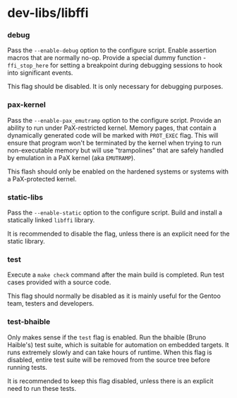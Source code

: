 # dev-libs/libffi

### debug
Pass the `--enable-debug` option to the configure script. Enable assertion macros that are normally no-op. Provide a special dummy function - `ffi_stop_here` for setting a breakpoint during debugging sessions to hook into significant events.

This flag should be disabled. It is only necessary for debugging purposes.

### pax-kernel
Pass the `--enable-pax_emutramp` option to the configure script. Provide an ability to run under PaX-restricted kernel. Memory pages, that contain a dynamically generated code will be marked with `PROT_EXEC` flag. This will ensure that program won't be terminated by the kernel when trying to run non-executable memory but will use "trampolines" that are safely handled by emulation in a PaX kernel (aka `EMUTRAMP`).

This flash should only be enabled on the hardened systems or systems with a PaX-protected kernel.

### static-libs
Pass the `--enable-static` option to the configure script. Build and install a statically linked `libffi` library.

It is recommended to disable the flag, unless there is an explicit need for the static library.

### test
Execute a `make check` command after the main build is completed. Run test cases provided with a source code.

This flag should normally be disabled as it is mainly useful for the Gentoo team, testers and developers.

### test-bhaible
Only makes sense if the `test` flag is enabled. Run the bhaible (Bruno Haible's) test suite, which is suitable for automation on embedded targets. It runs extremely slowly and can take hours of runtime. When this flag is disabled, entire test suite will be removed from the source tree before running tests.

It is recommended to keep this flag disabled, unless there is an explicit need to run these tests.
